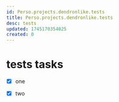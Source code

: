 ```yaml
---
id: Perso.projects.dendronlike.tests
title: Perso.projects.dendronlike.tests
desc: tests
updated: 1745170354025
created: 0
---
```

# tests tasks

* [x] one
* [x] two

